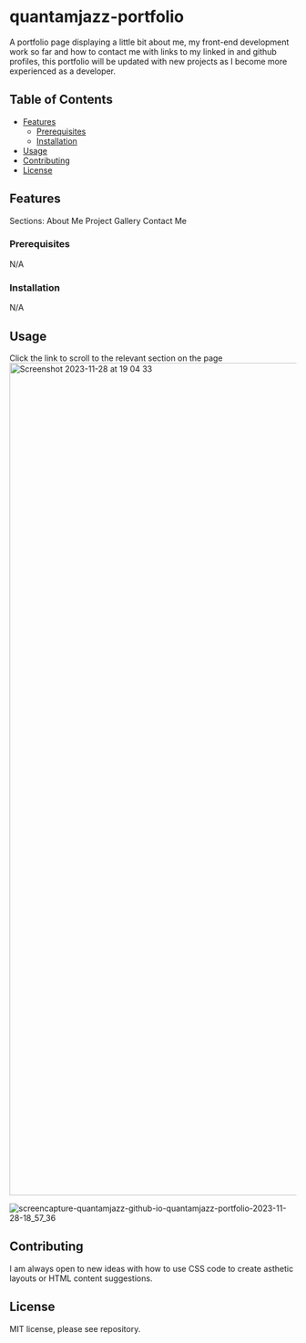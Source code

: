 # quantamjazz-portfolio

A portfolio page displaying a little bit about me, my front-end development work so far and how to contact me with links to my linked in and github profiles, this portfolio will be updated with new projects as I become more experienced as a developer.

## Table of Contents
- [Features](#features)
  - [Prerequisites](#prerequisites)
  - [Installation](#installation)
- [Usage](#usage)
- [Contributing](#contributing)
- [License](#license)

## Features

Sections:
About Me
Project Gallery
Contact Me

### Prerequisites

N/A

### Installation

N/A

## Usage

Click the link to scroll to the relevant section on the page
<img width="1462" alt="Screenshot 2023-11-28 at 19 04 33" src="https://github.com/quantamjazz/quantamjazz-portfolio/assets/148623614/e2b2392b-7988-4310-8f2c-02713b19e2ee">

![screencapture-quantamjazz-github-io-quantamjazz-portfolio-2023-11-28-18_57_36](https://github.com/quantamjazz/quantamjazz-portfolio/assets/148623614/f27a8023-c5cf-4567-b75b-81b920b94809)


## Contributing

I am always open to new ideas with how to use CSS code to create asthetic layouts or HTML content suggestions.

## License

MIT license, please see repository. 
